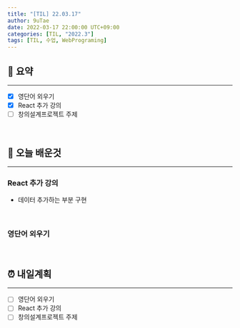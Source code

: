 ```yaml
---
title: "[TIL] 22.03.17"
author: 9uTae
date: 2022-03-17 22:00:00 UTC+09:00
categories: [TIL, "2022.3"]
tags: [TIL, 수업, WebPrograming]
---
```


## 🏁 요약

---

- [x] 영단어 외우기
- [x] React 추가 강의
- [ ] 창의설계프로젝트 주제

<br>

## 📑 오늘 배운것

---

### React 추가 강의

- 데이터 추가하는 부분 구현

<br>

### 영단어 외우기

<br>

## ⏰ 내일계획

---

- [ ] 영단어 외우기
- [ ] React 추가 강의
- [ ] 창의설계프로젝트 주제

<br>
